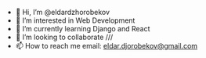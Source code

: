 - 👋 Hi, I’m @eldardzhorobekov
- 👀 I’m interested in Web Development
- 🌱 I’m currently learning Django and React  
- 💞️ I’m looking to collaborate ///
- 📫 How to reach me email: eldar.djorobekov@gmail.com

<!---
eldardzhorobekov/eldardzhorobekov is a ✨ special ✨ repository because its `README.md` (this file) appears on your GitHub profile.
You can click the Preview link to take a look at your changes.
--->
